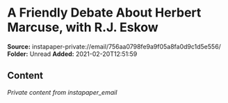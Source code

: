 # A Friendly Debate About Herbert Marcuse, with R.J. Eskow

**Source:** instapaper-private://email/756aa0798fe9a9f05a8fa0d9c1d5e556/
**Folder:** Unread
**Added:** 2021-02-20T12:51:59




## Content
*Private content from instapaper_email*
